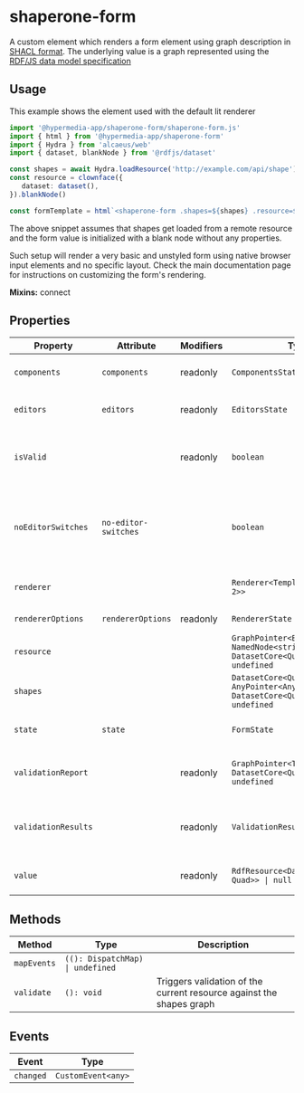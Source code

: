 # shaperone-form

A custom element which renders a form element using graph description in [SHACL format](http://datashapes.org/forms.html).
The underlying value is a graph represented using the [RDF/JS data model specification](https://rdf.js.org/data-model-spec/)

## Usage

This example shows the element used with the default lit renderer

```typescript
import '@hypermedia-app/shaperone-form/shaperone-form.js'
import { html } from '@hypermedia-app/shaperone-form'
import { Hydra } from 'alcaeus/web'
import { dataset, blankNode } from '@rdfjs/dataset'

const shapes = await Hydra.loadResource('http://example.com/api/shape')
const resource = clownface({
   dataset: dataset(),
}).blankNode()

const formTemplate = html`<shaperone-form .shapes=${shapes} .resource=${resource}></shaperone-form>`
```

The above snippet assumes that shapes get loaded from a remote resource and the form value is initialized with a
blank node without any properties.

Such setup will render a very basic and unstyled form using native browser input elements and no specific layout.
Check the main documentation page for instructions on customizing the form's rendering.

**Mixins:** connect

## Properties

| Property            | Attribute            | Modifiers | Type                                             | Default           | Description                                      |
|---------------------|----------------------|-----------|--------------------------------------------------|-------------------|--------------------------------------------------|
| `components`        | `components`         | readonly  | `ComponentsState`                                |                   | Gets the state of the editor components          |
| `editors`           | `editors`            | readonly  | `EditorsState`                                   |                   | Gets the state of the DASH editors model         |
| `isValid`           |                      | readonly  | `boolean`                                        |                   | Gets a value indicating if there are any `sh:Violation` violation results |
| `noEditorSwitches`  | `no-editor-switches` |           | `boolean`                                        | false             | Disables the ability to change object editors. Only the one with [highest score](http://datashapes.org/forms.html#score) will be rendered |
| `renderer`          |                      |           | `Renderer<TemplateResult<1 \| 2>>`               | "DefaultRenderer" | Gets or sets the renderer implementation         |
| `rendererOptions`   | `rendererOptions`    | readonly  | `RendererState`                                  |                   | Gets the state of the renderer                   |
| `resource`          |                      |           | `GraphPointer<BlankNode \| NamedNode<string>, DatasetCore<Quad, Quad>> \| undefined` |                   | Gets or sets the resource graph as graph pointer |
| `shapes`            |                      |           | `DatasetCore<Quad, Quad> \| AnyPointer<AnyContext, DatasetCore<Quad, Quad>> \| undefined` |                   | Gets or sets the shapes graph                    |
| `state`             | `state`              |           | `FormState`                                      |                   | Gets the internal state of the form element      |
| `validationReport`  |                      | readonly  | `GraphPointer<Term, DatasetCore<Quad, Quad>> \| undefined` |                   | Gets a graph pointer to the latest [SHACL Validation Report](https://www.w3.org/TR/shacl/#validation-report) |
| `validationResults` |                      | readonly  | `ValidationResultState[]`                        |                   | Get all validation results found in the {@see validationReport} graph |
| `value`             |                      | readonly  | `RdfResource<DatasetCore<Quad, Quad>> \| null`   |                   | Gets the resource as a [rdfine](https://npm.im/@tpluscode/rdfine) object |

## Methods

| Method      | Type                             | Description                                      |
|-------------|----------------------------------|--------------------------------------------------|
| `mapEvents` | `((): DispatchMap) \| undefined` |                                                  |
| `validate`  | `(): void`                       | Triggers validation of the current resource against the shapes graph |

## Events

| Event     | Type               |
|-----------|--------------------|
| `changed` | `CustomEvent<any>` |
